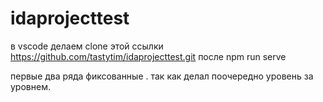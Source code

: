 # idaprojecttest
в vscode делаем clone этой ссылки https://github.com/tastytim/idaprojecttest.git
после npm run serve


первые два ряда фиксованные . так как делал поочередно уровень за уровнем.
